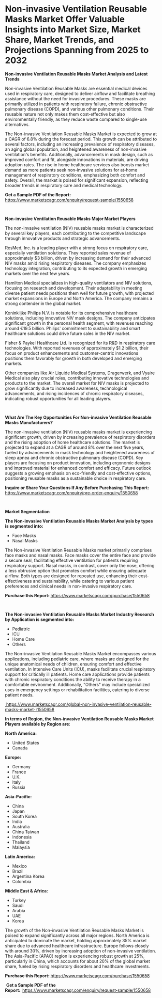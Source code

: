 <p><h1>Non-invasive Ventilation Reusable Masks Market Offer Valuable Insights into Market Size, Market Share, Market Trends, and Projections Spanning from 2025 to 2032</h1></p><p><strong>Non-invasive Ventilation Reusable Masks Market Analysis and Latest Trends</strong></p>
<p><p>Non-invasive Ventilation Reusable Masks are essential medical devices used in respiratory care, designed to deliver airflow and facilitate breathing assistance without the need for invasive procedures. These masks are primarily utilized in patients with respiratory failure, chronic obstructive pulmonary disease (COPD), and various other pulmonary conditions. Their reusable nature not only makes them cost-effective but also environmentally friendly, as they reduce waste compared to single-use alternatives.</p><p>The Non-invasive Ventilation Reusable Masks Market is expected to grow at a CAGR of 6.8% during the forecast period. This growth can be attributed to several factors, including an increasing prevalence of respiratory diseases, an aging global population, and heightened awareness of non-invasive ventilation's benefits. Additionally, advancements in mask design, such as improved comfort and fit, alongside innovations in materials, are driving adoption rates. The rise in home healthcare services also boosts market demand as more patients seek non-invasive solutions for at-home management of respiratory conditions, emphasizing both comfort and safety. Overall, the market is poised for significant expansion, reflecting broader trends in respiratory care and medical technology.</p></p>
<p><strong>Get a Sample PDF of the Report:&nbsp;</strong> <a href="https://www.marketscagr.com/enquiry/request-sample/1550658?utm_campaign=3561&utm_medium=2&utm_source=Github&utm_content=ia&utm_term=14042025&utm_id=non-invasive-ventilation-reusable-masks">https://www.marketscagr.com/enquiry/request-sample/1550658</a></p>
<p>&nbsp;</p>
<p><strong>Non-invasive Ventilation Reusable Masks Major Market Players</strong></p>
<p><p>The non-invasive ventilation (NIV) reusable masks market is characterized by several key players, each contributing to the competitive landscape through innovative products and strategic advancements. </p><p>ResMed, Inc. is a leading player with a strong focus on respiratory care, especially ventilation solutions. They reported sales revenue of approximately $3 billion, driven by increasing demand for their advanced NIV masks amid rising respiratory diseases. The company emphasizes technology integration, contributing to its expected growth in emerging markets over the next few years.</p><p>Hamilton Medical specializes in high-quality ventilators and NIV solutions, focusing on research and development. Their adaptability in meeting diverse patient needs positions them well for future growth, with projected market expansions in Europe and North America. The company remains a strong contender in the global market.</p><p>Koninklijke Philips N.V. is notable for its comprehensive healthcare solutions, including innovative NIV mask designs. The company anticipates significant growth in the personal health segment, with revenues reaching around €19.5 billion. Philips' commitment to sustainability and smart healthcare solutions could drive future sales in the NIV market.</p><p>Fisher & Paykel Healthcare Ltd. is recognized for its R&D in respiratory care technologies. With reported revenues of approximately $1.2 billion, their focus on product enhancements and customer-centric innovations positions them favorably for growth in both developed and emerging markets.</p><p>Other companies like Air Liquide Medical Systems, Dragerwerk, and Vyaire Medical also play crucial roles, contributing innovative technologies and products to the market. The overall market for NIV masks is projected to grow significantly due to increased awareness, technological advancements, and rising incidences of chronic respiratory diseases, indicating robust opportunities for all leading players.</p></p>
<p>&nbsp;</p>
<p><strong>What Are The Key Opportunities For Non-invasive Ventilation Reusable Masks Manufacturers?</strong></p>
<p><p>The non-invasive ventilation (NIV) reusable masks market is experiencing significant growth, driven by increasing prevalence of respiratory disorders and the rising adoption of home healthcare solutions. The market is projected to expand at a CAGR of around 8% over the next five years, fueled by advancements in mask technology and heightened awareness of sleep apnea and chronic obstructive pulmonary disease (COPD). Key players are focusing on product innovation, including ergonomic designs and improved material for enhanced comfort and efficacy. Future outlook suggests a growing emphasis on eco-friendly and cost-effective options, positioning reusable masks as a sustainable choice in respiratory care.</p></p>
<p><strong>Inquire or Share Your Questions If Any Before Purchasing This Report:</strong> <a href="https://www.marketscagr.com/enquiry/pre-order-enquiry/1550658?utm_campaign=3561&utm_medium=2&utm_source=Github&utm_content=ia&utm_term=14042025&utm_id=non-invasive-ventilation-reusable-masks">https://www.marketscagr.com/enquiry/pre-order-enquiry/1550658</a></p>
<p>&nbsp;</p>
<p><strong>Market Segmentation</strong></p>
<p><strong>The Non-invasive Ventilation Reusable Masks Market Analysis by types is segmented into:</strong></p>
<p><ul><li>Face Masks</li><li>Nasal Masks</li></ul></p>
<p><p>The Non-invasive Ventilation Reusable Masks market primarily comprises face masks and nasal masks. Face masks cover the entire face and provide a secure seal, facilitating effective ventilation for patients requiring respiratory support. Nasal masks, in contrast, cover only the nose, offering a less obtrusive option that promotes comfort while ensuring adequate airflow. Both types are designed for repeated use, enhancing their cost-effectiveness and sustainability, while catering to various patient preferences and clinical needs in non-invasive respiratory care.</p></p>
<p><strong>Purchase this Report:&nbsp;</strong><a href="https://www.marketscagr.com/purchase/1550658?utm_campaign=3561&utm_medium=2&utm_source=Github&utm_content=ia&utm_term=14042025&utm_id=non-invasive-ventilation-reusable-masks">https://www.marketscagr.com/purchase/1550658</a></p>
<p>&nbsp;</p>
<p><strong>The Non-invasive Ventilation Reusable Masks Market Industry Research by Application is segmented into:</strong></p>
<p><ul><li>Pediatric</li><li>ICU</li><li>Home Care</li><li>Others</li></ul></p>
<p><p>The Non-invasive Ventilation Reusable Masks Market encompasses various applications, including pediatric care, where masks are designed for the unique anatomical needs of children, ensuring comfort and effective ventilation. In Intensive Care Units (ICU), masks facilitate crucial respiratory support for critically ill patients. Home care applications provide patients with chronic respiratory conditions the ability to receive therapy in a comfortable environment. Additionally, "Others" may include specialized uses in emergency settings or rehabilitation facilities, catering to diverse patient needs.</p></p>
<p><a href="https://www.marketscagr.com/global-non-invasive-ventilation-reusable-masks-market-r1550658?utm_campaign=3561&utm_medium=2&utm_source=Github&utm_content=ia&utm_term=14042025&utm_id=non-invasive-ventilation-reusable-masks">&nbsp;https://www.marketscagr.com/global-non-invasive-ventilation-reusable-masks-market-r1550658</a></p>
<p><strong>In terms of Region, the Non-invasive Ventilation Reusable Masks Market Players available by Region are:</strong></p>
<p>
    <p> <strong> North America: </strong>
        <ul>
            <li>United States</li>
            <li>Canada</li>
        </ul>
        </p> 
    <p> <strong> Europe: </strong>
        <ul>
            <li>Germany</li>
            <li>France</li>
            <li>U.K.</li>
            <li>Italy</li>
            <li>Russia</li>
        </ul>
        </p> 
    <p> <strong> Asia-Pacific: </strong>
        <ul>
            <li>China</li>
            <li>Japan</li>
            <li>South Korea</li>
            <li>India</li>
            <li>Australia</li>
            <li>China Taiwan</li>
            <li>Indonesia</li>
            <li>Thailand</li>
            <li>Malaysia</li>
        </ul>
        </p> 
    <p> <strong> Latin America: </strong>
        <ul>
            <li>Mexico</li>
            <li>Brazil</li>
            <li>Argentina Korea</li>
            <li>Colombia</li>
        </ul>
        </p> 
    <p> <strong> Middle East & Africa: </strong>
        <ul>
            <li>Turkey</li>
            <li>Saudi</li>
            <li>Arabia</li>
            <li>UAE</li>
            <li>Korea</li>
        </ul>
    </p>
    </p>
<p><p>The growth of the Non-invasive Ventilation Reusable Masks Market is poised to expand significantly across all major regions. North America is anticipated to dominate the market, holding approximately 35% market share due to advanced healthcare infrastructure. Europe follows closely with around 30%, driven by increasing adoption of non-invasive ventilation. The Asia-Pacific (APAC) region is experiencing robust growth at 25%, particularly in China, which accounts for about 20% of the global market share, fueled by rising respiratory disorders and healthcare investments.</p></p>
<p><strong>Purchase this Report: </strong><a href="https://www.marketscagr.com/purchase/1550658?utm_campaign=3561&utm_medium=2&utm_source=Github&utm_content=ia&utm_term=14042025&utm_id=non-invasive-ventilation-reusable-masks">https://www.marketscagr.com/purchase/1550658</a></p>
<p>&nbsp;<strong>Get a Sample PDF of the Report:&nbsp;&nbsp;</strong><a href="https://www.marketscagr.com/enquiry/request-sample/1550658?utm_campaign=3561&utm_medium=2&utm_source=Github&utm_content=ia&utm_term=14042025&utm_id=non-invasive-ventilation-reusable-masks">https://www.marketscagr.com/enquiry/request-sample/1550658</a></p>
<p><strong></strong></p>
<p><p></p><p></p><p></p></p>